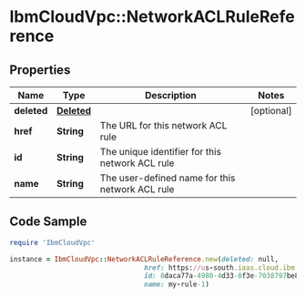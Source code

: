 # IbmCloudVpc::NetworkACLRuleReference

## Properties

Name | Type | Description | Notes
------------ | ------------- | ------------- | -------------
**deleted** | [**Deleted**](Deleted.md) |  | [optional] 
**href** | **String** | The URL for this network ACL rule | 
**id** | **String** | The unique identifier for this network ACL rule | 
**name** | **String** | The user-defined name for this network ACL rule | 

## Code Sample

```ruby
require 'IbmCloudVpc'

instance = IbmCloudVpc::NetworkACLRuleReference.new(deleted: null,
                                 href: https://us-south.iaas.cloud.ibm.com/v1/network_acls/a4e28308-8ee7-46ab-8108-9f881f22bdbf/rules/8daca77a-4980-4d33-8f3e-7038797be8f9,
                                 id: 8daca77a-4980-4d33-8f3e-7038797be8f9,
                                 name: my-rule-1)
```


